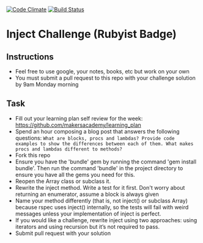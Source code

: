 [![Code Climate](https://codeclimate.com/github/Harryandrew/inject-challenge/badges/gpa.svg)](https://codeclimate.com/github/Harryandrew/inject-challenge)
[![Build Status](https://travis-ci.org/makersacademy/inject-challenge.svg?branch=master)](https://travis-ci.org/makersacademy/inject-challenge)


Inject Challenge (Rubyist Badge)
================

Instructions
-------

* Feel free to use google, your notes, books, etc but work on your own
* You must submit a pull request to this repo with your challenge solution by 9am Monday morning

Task
-----

* Fill out your learning plan self review for the week: https://github.com/makersacademy/learning_plan
* Spend an hour composing a blog post that answers the following questions: `What are blocks, procs and lambdas? Provide code examples to show the differences between each of them. What makes procs and lambdas different to methods?` 
* Fork this repo
* Ensure you have the 'bundle' gem by running the command 'gem install bundle'. Then run the command 'bundle' in the project directory to ensure you have all the gems you need for this.
* Reopen the Array class or subclass it.
* Rewrite the inject method. Write a test for it first. Don't worry about returning an enumerator, assume a block is always given
* Name your method differently (that is, not inject() or subclass Array) because rspec uses inject() internally, so the tests will fail with weird messages unless your implementation of inject is perfect.
* If you would like a challenge, rewrite inject using two approaches: using iterators and using recursion but it’s not required to pass.
* Submit pull request with your solution



